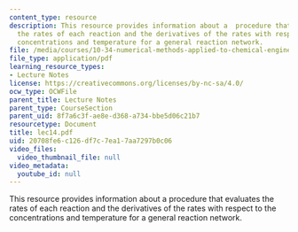 ```yaml
---
content_type: resource
description: This resource provides information about a  procedure that evaluates
  the rates of each reaction and the derivatives of the rates with respect to the
  concentrations and temperature for a general reaction network.
file: /media/courses/10-34-numerical-methods-applied-to-chemical-engineering-fall-2005/20708fe6c126df7c7ea17aa7297b0c06_lec14.pdf
file_type: application/pdf
learning_resource_types:
- Lecture Notes
license: https://creativecommons.org/licenses/by-nc-sa/4.0/
ocw_type: OCWFile
parent_title: Lecture Notes
parent_type: CourseSection
parent_uid: 8f7a6c3f-ae8e-d368-a734-bbe5d06c21b7
resourcetype: Document
title: lec14.pdf
uid: 20708fe6-c126-df7c-7ea1-7aa7297b0c06
video_files:
  video_thumbnail_file: null
video_metadata:
  youtube_id: null
---
```

This resource provides information about a  procedure that evaluates the rates of each reaction and the derivatives of the rates with respect to the concentrations and temperature for a general reaction network.